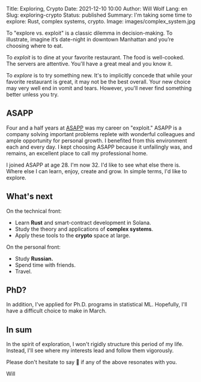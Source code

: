 Title: Exploring, Crypto
Date: 2021-12-10 10:00
Author: Will Wolf
Lang: en
Slug: exploring-crypto
Status: published
Summary: I'm taking some time to explore: Rust, complex systems, crypto.
Image: images/complex_system.jpg

To "explore vs. exploit" is a classic dilemma in decision-making. To illustrate, imagine it’s date-night in downtown Manhattan and you’re choosing where to eat.

To *exploit* is to dine at your favorite restaurant. The food is well-cooked. The servers are attentive. You'll have a great meal and you know it.

To *explore* is to try something new. It's to implicitly concede that while your favorite restaurant is great, it may not be the best overall. Your new choice may very well end in vomit and tears. However, you'll never find something better unless you try.

## ASAPP

Four and a half years at [ASAPP]({filename}/life/leaving-asapp.md) was my career on "exploit." ASAPP is a company solving important problems replete with wonderful colleagues and ample opportunity for personal growth. I benefited from this environment each and every day. I kept choosing ASAPP because it unfailingly was, and remains, an excellent place to call my professional home.

I joined ASAPP at age 28. I'm now 32. I'd like to see what else there is. Where else I can learn, enjoy, create and grow. In simple terms, I'd like to explore.

## What's next

On the technical front:

- Learn **Rust** and smart-contract development in Solana.
- Study the theory and applications of **complex systems**.
- Apply these tools to the **crypto** space at large.

On the personal front:

- Study **Russian.**
- Spend time with friends.
- Travel.

## PhD?

In addition, I've applied for Ph.D. programs in statistical ML. Hopefully, I'll have a difficult choice to make in March.

## In sum

In the spirit of exploration, I won't rigidly structure this period of my life. Instead, I'll see where my interests lead and follow them vigorously.

Please don't hesitate to say 👋 if any of the above resonates with you.

Will